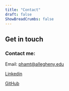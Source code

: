 ```yaml
---
title: "Contact"
draft: false
ShowBreadCrumbs: false
---
```


## Get in touch

### Contact me:

Email: phamt@allegheny.edu

[Linkedin](https://www.linkedin.com/in/tyler-pham-/)

[GitHub](https://github.com/TylerPham2000)
